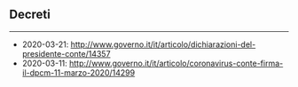 ## Decreti
-----------

* 2020-03-21: http://www.governo.it/it/articolo/dichiarazioni-del-presidente-conte/14357
* 2020-03-11: http://www.governo.it/it/articolo/coronavirus-conte-firma-il-dpcm-11-marzo-2020/14299
